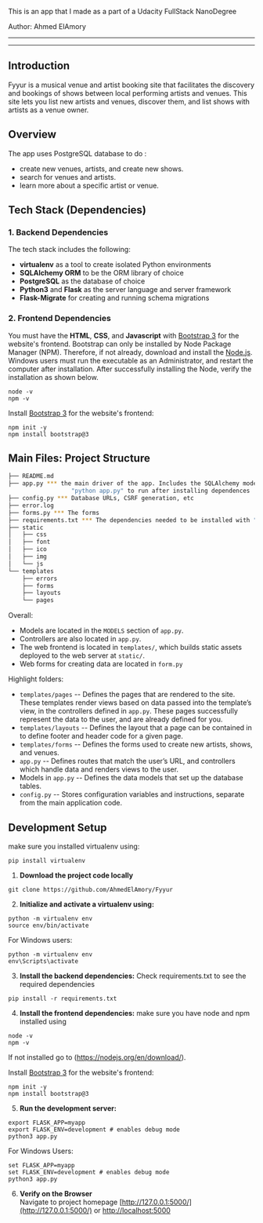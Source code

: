 This is an app that I made as a part of a Udacity FullStack NanoDegree

Author:
Ahmed ElAmory

-----
-----

## Introduction

Fyyur is a musical venue and artist booking site that facilitates the discovery and bookings of shows between local performing artists and venues. This site lets you list new artists and venues, discover them, and list shows with artists as a venue owner.

## Overview

The app uses PostgreSQL database to do :

* create new venues, artists, and create new shows.
* search for venues and artists.
* learn more about a specific artist or venue.


## Tech Stack (Dependencies)

### 1. Backend Dependencies
The tech stack includes the following:
 * **virtualenv** as a tool to create isolated Python environments
 * **SQLAlchemy ORM** to be the ORM library of choice
 * **PostgreSQL** as the database of choice
 * **Python3** and **Flask** as the server language and server framework
 * **Flask-Migrate** for creating and running schema migrations

### 2. Frontend Dependencies
You must have the **HTML**, **CSS**, and **Javascript** with [Bootstrap 3](https://getbootstrap.com/docs/3.4/customize/) for the website's frontend. Bootstrap can only be installed by Node Package Manager (NPM). Therefore, if not already, download and install the [Node.js](https://nodejs.org/en/download/).
Windows users must run the executable as an Administrator, and restart the computer after installation. After successfully installing the Node, verify the installation as shown below.
```
node -v
npm -v
```
Install [Bootstrap 3](https://getbootstrap.com/docs/3.3/getting-started/) for the website's frontend:
```
npm init -y
npm install bootstrap@3
```


## Main Files: Project Structure

  ```sh
  ├── README.md
  ├── app.py *** the main driver of the app. Includes the SQLAlchemy models.
                    "python app.py" to run after installing dependences
  ├── config.py *** Database URLs, CSRF generation, etc
  ├── error.log
  ├── forms.py *** The forms
  ├── requirements.txt *** The dependencies needed to be installed with "pip3 install -r requirements.txt"
  ├── static
  │   ├── css 
  │   ├── font
  │   ├── ico
  │   ├── img
  │   └── js
  └── templates
      ├── errors
      ├── forms
      ├── layouts
      └── pages
  ```

Overall:
* Models are located in the `MODELS` section of `app.py`.
* Controllers are also located in `app.py`.
* The web frontend is located in `templates/`, which builds static assets deployed to the web server at `static/`.
* Web forms for creating data are located in `form.py`


Highlight folders:
* `templates/pages` -- Defines the pages that are rendered to the site. These templates render views based on data passed into the template’s view, in the controllers defined in `app.py`. These pages successfully represent the data to the user, and are already defined for you.
* `templates/layouts` -- Defines the layout that a page can be contained in to define footer and header code for a given page.
* `templates/forms` -- Defines the forms used to create new artists, shows, and venues.
* `app.py` -- Defines routes that match the user’s URL, and controllers which handle data and renders views to the user.
* Models in `app.py` -- Defines the data models that set up the database tables.
* `config.py` -- Stores configuration variables and instructions, separate from the main application code.


## Development Setup

make sure you installed virtualenv using:

```
pip install virtualenv
```


1. **Download the project code locally**
```
git clone https://github.com/AhmedElAmory/Fyyur
```

2. **Initialize and activate a virtualenv using:**
```
python -m virtualenv env
source env/bin/activate
```

For Windows users:

```
python -m virtualenv env
env\Scripts\activate
```

3. **Install the backend dependencies:**
Check requirements.txt to see the required dependencies

```
pip install -r requirements.txt
```
4. **Install the frontend dependencies:**
make sure you have node and npm installed using
```
node -v
npm -v
```
If not installed go to (https://nodejs.org/en/download/).

Install [Bootstrap 3](https://getbootstrap.com/docs/3.3/getting-started/) for the website's frontend:
```
npm init -y
npm install bootstrap@3
```

5. **Run the development server:**
```
export FLASK_APP=myapp
export FLASK_ENV=development # enables debug mode
python3 app.py
```

For Windows Users:
```
set FLASK_APP=myapp
set FLASK_ENV=development # enables debug mode
python3 app.py
```

6. **Verify on the Browser**<br>
Navigate to project homepage [http://127.0.0.1:5000/](http://127.0.0.1:5000/) or [http://localhost:5000](http://localhost:5000) 